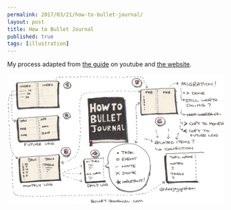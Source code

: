 ```yaml
---
permalink: 2017/03/21/how-to-bullet-journal/
layout: post
title: How to Bullet Journal
published: true
tags: [illustration]
---
```


My process adapted from <a href="https://www.youtube.com/watch?v=fm15cmYU0IM">the guide</a> on youtube and <a href="http://bulletjournal.com/">the website</a>.

![sketch](/img/posts/how-to-bullet-journal/how-to-bullet-journal.webp)
